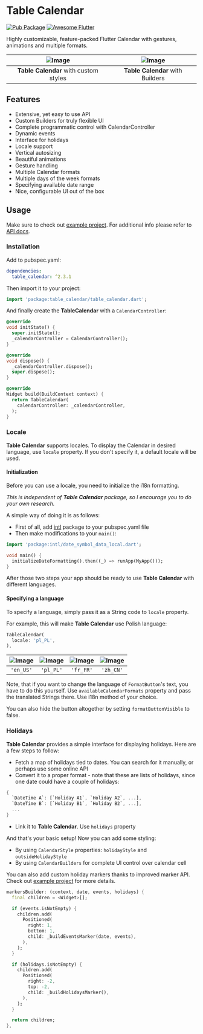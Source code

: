 # Table Calendar

[![Pub Package](https://img.shields.io/pub/v/table_calendar.svg?style=flat-square)](https://pub.dartlang.org/packages/table_calendar)
[![Awesome Flutter](https://img.shields.io/badge/Awesome-Flutter-52bdeb.svg?longCache=true&style=flat-square)](https://github.com/Solido/awesome-flutter)

Highly customizable, feature-packed Flutter Calendar with gestures, animations and multiple formats.

| ![Image](https://raw.githubusercontent.com/aleksanderwozniak/table_calendar/assets/table_calendar_styles.gif) | ![Image](https://raw.githubusercontent.com/aleksanderwozniak/table_calendar/assets/table_calendar_builders.gif) |
| :------------: | :------------: |
| **Table Calendar** with custom styles | **Table Calendar** with Builders |

## Features

* Extensive, yet easy to use API
* Custom Builders for truly flexible UI
* Complete programmatic control with CalendarController
* Dynamic events
* Interface for holidays
* Locale support
* Vertical autosizing
* Beautiful animations
* Gesture handling
* Multiple Calendar formats
* Multiple days of the week formats
* Specifying available date range
* Nice, configurable UI out of the box

## Usage

Make sure to check out [example project](https://github.com/aleksanderwozniak/table_calendar/blob/master/example). 
For additional info please refer to [API docs](https://pub.dartlang.org/documentation/table_calendar/latest/table_calendar/table_calendar-library.html).

### Installation

Add to pubspec.yaml:

```yaml
dependencies:
  table_calendar: ^2.3.1
```

Then import it to your project:

```dart
import 'package:table_calendar/table_calendar.dart';
```

And finally create the **TableCalendar** with a `CalendarController`:

```dart
@override
void initState() {
  super.initState();
  _calendarController = CalendarController();
}

@override
void dispose() {
  _calendarController.dispose();
  super.dispose();
}

@override
Widget build(BuildContext context) {
  return TableCalendar(
    calendarController: _calendarController,
  );
}
```

### Locale

**Table Calendar** supports locales. To display the Calendar in desired language, use `locale` property. 
If you don't specify it, a default locale will be used.

#### Initialization

Before you can use a locale, you need to initialize the i18n formatting.

*This is independent of **Table Calendar** package, so I encourage you to do your own research.*

A simple way of doing it is as follows:
* First of all, add [intl](https://pub.dartlang.org/packages/intl) package to your pubspec.yaml file
* Then make modifications to your `main()`:

```dart
import 'package:intl/date_symbol_data_local.dart';

void main() {
  initializeDateFormatting().then((_) => runApp(MyApp()));
}
```

After those two steps your app should be ready to use **Table Calendar** with different languages.

#### Specifying a language

To specify a language, simply pass it as a String code to `locale` property.

For example, this will make **Table Calendar** use Polish language:

```dart
TableCalendar(
  locale: 'pl_PL',
),
```

| ![Image](https://raw.githubusercontent.com/aleksanderwozniak/table_calendar/assets/en_US.png) | ![Image](https://raw.githubusercontent.com/aleksanderwozniak/table_calendar/assets/pl_PL.png) | ![Image](https://raw.githubusercontent.com/aleksanderwozniak/table_calendar/assets/fr_FR.png) | ![Image](https://raw.githubusercontent.com/aleksanderwozniak/table_calendar/assets/zh_CN.png) |
| :------------: | :------------: | :------------: | :------------: |
| `'en_US'` | `'pl_PL'` | `'fr_FR'` | `'zh_CN'` |

Note, that if you want to change the language of `FormatButton`'s text, you have to do this yourself. Use `availableCalendarFormats` property and pass the translated Strings there. 
Use i18n method of your choice.

You can also hide the button altogether by setting `formatButtonVisible` to false.

### Holidays

**Table Calendar** provides a simple interface for displaying holidays. Here are a few steps to follow:

* Fetch a map of holidays tied to dates. You can search for it manually, or perhaps use some online API
* Convert it to a proper format - note that these are lists of holidays, since one date could have a couple of holidays: 
```dart
{
  `DateTime A`: [`Holiday A1`, `Holiday A2`, ...],
  `DateTime B`: [`Holiday B1`, `Holiday B2`, ...],
  ...
}
```
* Link it to **Table Calendar**. Use `holidays` property

And that's your basic setup! Now you can add some styling:

* By using `CalendarStyle` properties: `holidayStyle` and `outsideHolidayStyle`
* By using `CalendarBuilders` for complete UI control over calendar cell

You can also add custom holiday markers thanks to improved marker API. Check out [example project](https://github.com/aleksanderwozniak/table_calendar/tree/master/example) for more details.

```dart
markersBuilder: (context, date, events, holidays) {
  final children = <Widget>[];

  if (events.isNotEmpty) {
    children.add(
      Positioned(
        right: 1,
        bottom: 1,
        child: _buildEventsMarker(date, events),
      ),
    );
  }

  if (holidays.isNotEmpty) {
    children.add(
      Positioned(
        right: -2,
        top: -2,
        child: _buildHolidaysMarker(),
      ),
    );
  }

  return children;
},
```
